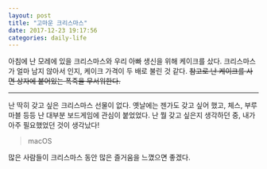 ```yaml
---
layout: post
title: "고마운 크리스마스"
date: 2017-12-23 19:17:56
categories: daily-life
---
```


아침에 난 모레에 있을 크리스마스와 우리 아빠 생신을 위해 케이크를 샀다. 크리스마스가 얼마 남지 않아서 인지, 케이크 가격이 두 배로 불린 것 같다. ~~참고로 난 케이크를 사면 상자에 붙어있는 폭죽을 무서워한다.~~

---

난 딱히 갖고 싶은 크리스마스 선물이 없다. 옛날에는 젠가도 갖고 싶어 했고, 체스, 부루마블 등등 난 대부분 보드게임에 관심이 붙었었다. 난 뭘 갖고 싶은지 생각하던 중, 내가 아주 필요했었던 것이 생각났다!

> macOS

많은 사람들이 크리스마스 동안 많은 즐거움을 느꼈으면 좋겠다.
